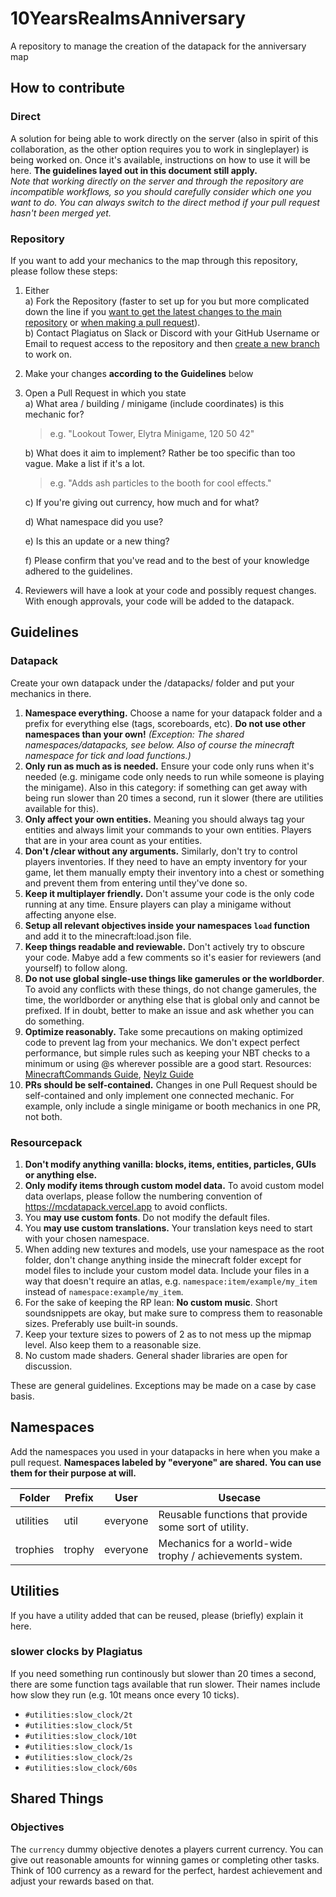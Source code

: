 # 10YearsRealmsAnniversary
A repository to manage the creation of the datapack for the anniversary map

## How to contribute

### Direct

A solution for being able to work directly on the server (also in spirit of this collaboration, as the other option requires you to work in singleplayer) is being worked on. Once it's available, instructions on how to use it will be here. **The guidelines layed out in this document still apply.**  
_Note that working directly on the server and through the repository are incompatible workflows, so you should carefully consider which one you want to do. You can always switch to the direct method if your pull request hasn't been merged yet._

### Repository

If you want to add your mechanics to the map through this repository, please follow these steps:

1. Either  
  a) Fork the Repository (faster to set up for you but more complicated down the line if you [want to get the latest changes to the main repository](https://stackoverflow.com/questions/3903817/pull-new-updates-from-original-github-repository-into-forked-github-repository) or [when making a pull request](https://docs.github.com/en/pull-requests/collaborating-with-pull-requests/proposing-changes-to-your-work-with-pull-requests/creating-a-pull-request-from-a-fork)).  
  b) Contact Plagiatus on Slack or Discord with your GitHub Username or Email to request access to the repository and then [create a new branch](https://docs.github.com/en/pull-requests/collaborating-with-pull-requests/proposing-changes-to-your-work-with-pull-requests/creating-and-deleting-branches-within-your-repository) to work on.  
2. Make your changes **according to the Guidelines** below
3. Open a Pull Request in which you state  
   a) What area / building / minigame (include coordinates) is this mechanic for?  
   > e.g. "Lookout Tower, Elytra Minigame, 120 50 42"  

   b) What does it aim to implement? Rather be too specific than too vague. Make a list if it's a lot.  
    > e.g. "Adds ash particles to the booth for cool effects."

   c) If you're giving out currency, how much and for what?

   d) What namespace did you use?

   e) Is this an update or a new thing?

   f) Please confirm that you've read and to the best of your knowledge adhered to the guidelines.
4. Reviewers will have a look at your code and possibly request changes. With enough approvals, your code will be added to the datapack.

## Guidelines 

### Datapack

Create your own datapack under the /datapacks/ folder and put your mechanics in there.

1. **Namespace everything.** Choose a name for your datapack folder and a prefix for everything else (tags, scoreboards, etc). **Do not use other namespaces than your own!** _(Exception: The shared namespaces/datapacks, see below. Also of course the minecraft namespace for tick and load functions.)_
2. **Only run as much as is needed.** Ensure your code only runs when it's needed (e.g. minigame code only needs to run while someone is playing the minigame). Also in this category: if something can get away with being run slower than 20 times a second, run it slower (there are utilities available for this).
3. **Only affect your own entities.** Meaning you should always tag your entities and always limit your commands to your own entities. Players that are in your area count as your entities.
4. **Don't /clear without any arguments.** Similarly, don't try to control players inventories. If they need to have an empty inventory for your game, let them manually empty their inventory into a chest or something and prevent them from entering until they've done so.
5. **Keep it multiplayer friendly.** Don't assume your code is the only code running at any time. Ensure players can play a minigame without affecting anyone else.
6. **Setup all relevant objectives inside your namespaces `load` function** and add it to the minecraft:load.json file.
7. **Keep things readable and reviewable.** Don't actively try to obscure your code. Mabye add a few comments so it's easier for reviewers (and yourself) to follow along.
8. **Do not use global single-use things like gamerules or the worldborder**. To avoid any conflicts with these things, do not change gamerules, the time, the worldborder or anything else that is global only and cannot be prefixed. If in doubt, better to make an issue and ask whether you can do something.
9. **Optimize reasonably.** Take some precautions on making optimized code to prevent lag from your mechanics. We don't expect perfect performance, but simple rules such as keeping your NBT checks to a minimum or using @s wherever possible are a good start. Resources: [MinecraftCommands Guide](https://www.reddit.com/r/MinecraftCommands/wiki/optimising/), [Neylz Guide](https://github.com/neylz/opti-mcfunction)
10. **PRs should be self-contained.** Changes in one Pull Request should be self-contained and only implement one connected mechanic. For example, only include a single minigame or booth mechanics in one PR, not both.

### Resourcepack

1. **Don't modify anything vanilla: blocks, items, entities, particles, GUIs or anything else.**
2. **Only modify items through custom model data.** To avoid custom model data overlaps, please follow the numbering convention of https://mcdatapack.vercel.app to avoid conflicts.
3. You **may use custom fonts**. Do not modify the default files.
4. You **may use custom translations.** Your translation keys need to start with your chosen namespace.
5. When adding new textures and models, use your namespace as the root folder, don't change anything inside the minecraft folder except for model files to include your custom model data. Include your files in a way that doesn't require an atlas, e.g. `namespace:item/example/my_item` instead of `namespace:example/my_item`.
6. For the sake of keeping the RP lean: **No custom music**. Short soundsnippets are okay, but make sure to compress them to reasonable sizes. Preferably use built-in sounds.
7. Keep your texture sizes to powers of 2 as to not mess up the mipmap level. Also keep them to a reasonable size.
8. No custom made shaders. General shader libraries are open for discussion. 

These are general guidelines. Exceptions may be made on a case by case basis.

## Namespaces

Add the namespaces you used in your datapacks in here when you make a pull request. **Namespaces labeled by "everyone" are shared. You can use them for their purpose at will.**

|Folder|Prefix|User|Usecase
|-|-|-|-|
|utilities|util|everyone|Reusable functions that provide some sort of utility.
|trophies|trophy|everyone|Mechanics for a world-wide trophy / achievements system.

## Utilities

If you have a utility added that can be reused, please (briefly) explain it here.

### slower clocks by Plagiatus
If you need something run continously but slower than 20 times a second, there are some function tags available that run slower. Their names include how slow they run (e.g. 10t means once every 10 ticks).

 - `#utilities:slow_clock/2t`
 - `#utilities:slow_clock/5t`
 - `#utilities:slow_clock/10t`
 - `#utilities:slow_clock/1s`
 - `#utilities:slow_clock/2s`
 - `#utilities:slow_clock/60s`

## Shared Things

### Objectives

The `currency` dummy objective denotes a players current currency. You can give out reasonable amounts for winning games or completing other tasks. Think of 100 currency as a reward for the perfect, hardest achievement and adjust your rewards based on that.

